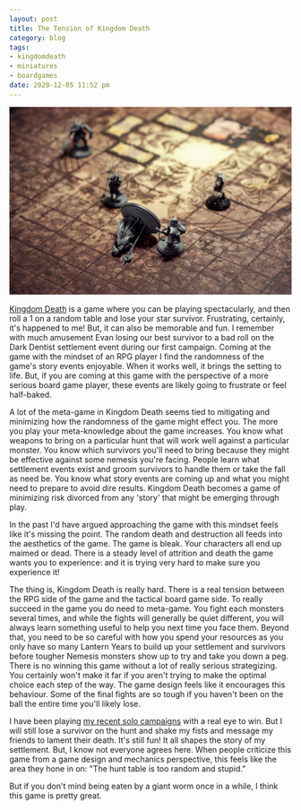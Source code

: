 ```yaml
---
layout: post
title: The Tension of Kingdom Death
category: blog
tags:
- kingdomdeath
- miniatures
- boardgames
date: 2020-12-05 11:52 pm
---
```


![Kingsman Fight](/assets/img/kindom-death-kingsman-ii.jpg)

[Kingdom Death][kdm] is a game where you can be playing spectacularly, and then roll a 1 on a random table and lose your star survivor. Frustrating, certainly, it's happened to me! But, it can also be memorable and fun. I remember with much amusement Evan losing our best survivor to a bad roll on the Dark Dentist settlement event during our first campaign. Coming at the game with the mindset of an RPG player I find the randomness of the game's story events enjoyable. When it works well, it brings the setting to life. But, if you are coming at this game with the perspective of a more serious board game player, these events are likely going to frustrate or feel half-baked.

A lot of the meta-game in Kingdom Death seems tied to mitigating and minimizing how the randomness of the game might effect you. The more you play your meta-knowledge about the game increases. You know what weapons to bring on a particular hunt that will work well against a particular monster. You know which survivors you'll need to bring because they might be effective against some nemesis you're facing. People learn what settlement events exist and groom survivors to handle them or take the fall as need be. You know what story events are coming up and what you might need to prepare to avoid dire results. Kingdom Death becomes a game of minimizing risk divorced from any 'story' that might be emerging through play.

In the past I'd have argued approaching the game with this mindset feels like it's missing the point. The random death and destruction all feeds into the aesthetics of the game. The game is bleak. Your characters all end up maimed or dead. There is a steady level of attrition and death the game wants you to experience: and it is trying very hard to make sure you experience it!

The thing is, Kingdom Death is really hard. There is a real tension between the RPG side of the game and the tactical board game side. To really succeed in the game you do need to meta-game. You fight each monsters several times, and while the fights will generally be quiet different, you will always learn something useful to help you next time you face them. Beyond that, you need to be so careful with how you spend your resources as you only have so many Lantern Years to build up your settlement and survivors before tougher Nemesis monsters show up to try and take you down a peg. There is no winning this game without a lot of really serious strategizing. You certainly won't make it far if you aren't trying to make the optimal choice each step of the way. The game design feels like it encourages this behaviour. Some of the final fights are so tough if you haven't been on the ball the entire time you'll likely lose.

I have been playing [my recent solo campaigns][1] with a real eye to win. But I will still lose a survivor on the hunt and shake my fists and message my friends to lament their death. It's still fun! It all shapes the story of my settlement. But, I know not everyone agrees here. When people criticize this game from a game design and mechanics perspective, this feels like the area they hone in on: "The hunt table is too random and stupid."

But if you don't mind being eaten by a giant worm once in a while, I think this game is pretty great.


[kdm]: /tag/kingdomdeath
[1]: /blog/covid-kingdom-death